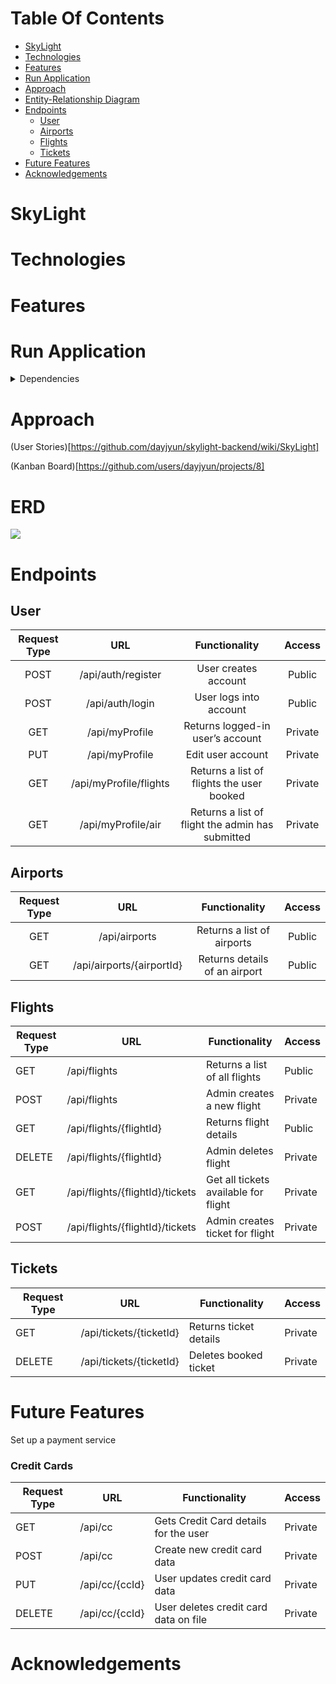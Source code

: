 # Table Of Contents
- [SkyLight](#skylight)
- [Technologies](#technologies)
- [Features](#features)
- [Run Application](#run-application)
- [Approach](#approach)
- [Entity-Relationship Diagram](#erd)
- [Endpoints](#endpoints)
    - [User](#user)
    - [Airports](#airports)
    - [Flights](#flights)
    - [Tickets](#tickets)
- [Future Features](#future-features)
- [Acknowledgements](#acknowledgements)

# SkyLight

# Technologies

# Features

# Run Application

<details>
    <summary>Dependencies</summary>

- [Spring Boot Starter Data REST](https://mvnrepository.com/artifact/org.springframework.boot/spring-boot-starter-data-rest)
- [Spring Boot DevTools](https://mvnrepository.com/artifact/org.springframework.boot/spring-boot-devtools)
- [H2 Database Engine](https://mvnrepository.com/artifact/com.h2database/h2)
- [Spring Boot Starter JDBC](https://mvnrepository.com/artifact/org.springframework.boot/spring-boot-starter-jdbc)
- [Spring Boot Starter Test](https://mvnrepository.com/artifact/org.springframework.boot/spring-boot-starter-test)
- [Spring Boot Starter Data JPA](https://mvnrepository.com/artifact/org.springframework.boot/spring-boot-starter-data-jpa)
- [Spring Boot Starter Security](https://mvnrepository.com/artifact/org.springframework.boot/spring-boot-starter-security)
- [JUnit](https://mvnrepository.com/artifact/org.junit.jupiter/junit-jupiter-api)
- [Cucumber Java](https://mvnrepository.com/artifact/io.cucumber/cucumber-java)
- [Cucumber JUnit](https://mvnrepository.com/artifact/org.junit.jupiter/junit-jupiter-api)
- [Cucumber Spring](https://mvnrepository.com/artifact/io.cucumber/cucumber-spring)
- [REST Assured](https://mvnrepository.com/artifact/io.rest-assured/rest-assured)
- [Spring Boot Starter Validation](https://mvnrepository.com/artifact/org.springframework.boot/spring-boot-starter-validation)
- [jjwt-api](https://mvnrepository.com/artifact/io.jsonwebtoken/jjwt-api)
- [jjwt-impl](https://mvnrepository.com/artifact/io.jsonwebtoken/jjwt-impl)
- [jjwt-jackson](https://mvnrepository.com/artifact/io.jsonwebtoken/jjwt-jackson)
</details>

# Approach
(User Stories)[https://github.com/dayjyun/skylight-backend/wiki/SkyLight]

(Kanban Board)[https://github.com/users/dayjyun/projects/8]

# ERD
![](https://skylight-project.s3.amazonaws.com/SkyLight_Diagram.png)

# Endpoints
## User
| Request Type |                URL                |                  Functionality                   | Access  |
|:------------:|:---------------------------------:|:------------------------------------------------:|:-------:|
|     POST     |        /api/auth/register         |               User creates account               | Public  |
|     POST     |          /api/auth/login          |              User logs into account              | Public  |
|     GET      |          /api/myProfile           |         Returns logged-in user’s account         | Private |
|     PUT      |          /api/myProfile           |                Edit user account                 | Private |
|     GET      |      /api/myProfile/flights       |    Returns a list of flights the user booked     | Private |
|     GET      |        /api/myProfile/air         | Returns a list of flight the admin has submitted | Private |

[//]: # (|     GET      | /api/myProfile/flights/{flightId} | Get details of a flight from list of flights booked | Private |)


## Airports
| Request Type |            URL            |         Functionality         | Access |
|:------------:|:-------------------------:|:-----------------------------:|:------:|
|     GET      |       /api/airports       |  Returns a list of airports   | Public |
|     GET      | /api/airports/{airportId} | Returns details of an airport | Public |


## Flights
| Request Type | URL                                        | Functionality                        | Access  |
|--------------|--------------------------------------------|--------------------------------------|---------|
| GET          | /api/flights                               | Returns a list of all flights        | Public  |
| POST         | /api/flights                               | Admin creates a new flight           | Private |
| GET          | /api/flights/{flightId}                    | Returns flight details               | Public  |
| DELETE       | /api/flights/{flightId}                    | Admin deletes flight                 | Private |
| GET          | /api/flights/{flightId}/tickets            | Get all tickets available for flight | Private |
| POST         | /api/flights/{flightId}/tickets            | Admin creates ticket  for flight     | Private |

## Tickets
| Request Type | URL                     | Functionality          | Access  |
|--------------|-------------------------|------------------------|---------|
| GET          | /api/tickets/{ticketId} | Returns ticket details | Private |
| DELETE       | /api/tickets/{ticketId} | Deletes booked ticket  | Private |

# Future Features

Set up a payment service
### Credit Cards
| Request Type | URL            | Functionality                         | Access  |
|--------------|----------------|---------------------------------------|---------|
| GET          | /api/cc        | Gets Credit Card details for the user | Private |
| POST         | /api/cc        | Create new credit card data           | Private |
| PUT          | /api/cc/{ccId} | User updates credit card data         | Private |
| DELETE       | /api/cc/{ccId} | User deletes credit card data on file | Private |

# Acknowledgements